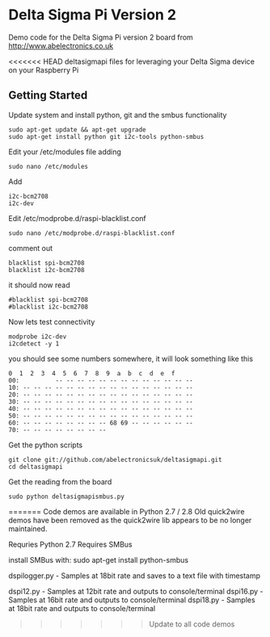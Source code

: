 Delta Sigma Pi Version 2
=======
Demo code for the Delta Sigma Pi version 2 board from http://www.abelectronics.co.uk

<<<<<<< HEAD
deltasigmapi files for leveraging your Delta Sigma device on your Raspberry Pi

## Getting Started
Update system and install python, git and the smbus functionality
```
sudo apt-get update && apt-get upgrade
sudo apt-get install python git i2c-tools python-smbus
```
Edit your /etc/modules file adding 
```
sudo nano /etc/modules
```
Add
```
i2c-bcm2708 
i2c-dev
```

Edit /etc/modprobe.d/raspi-blacklist.conf
```
sudo nano /etc/modprobe.d/raspi-blacklist.conf
```
comment out

```
blacklist spi-bcm2708
blacklist i2c-bcm2708
```

it should now read

```
#blacklist spi-bcm2708
#blacklist i2c-bcm2708
```
Now lets test connectivity

```
modprobe i2c-dev
i2cdetect -y 1
```

you should see some numbers somewhere, it will look something like this
```     
0  1  2  3  4  5  6  7  8  9  a  b  c  d  e  f
00:          -- -- -- -- -- -- -- -- -- -- -- -- --
10: -- -- -- -- -- -- -- -- -- -- -- -- -- -- -- --
20: -- -- -- -- -- -- -- -- -- -- -- -- -- -- -- --
30: -- -- -- -- -- -- -- -- -- -- -- -- -- -- -- --
40: -- -- -- -- -- -- -- -- -- -- -- -- -- -- -- --
50: -- -- -- -- -- -- -- -- -- -- -- -- -- -- -- --
60: -- -- -- -- -- -- -- -- 68 69 -- -- -- -- -- --
70: -- -- -- -- -- -- -- --
```

Get the python scripts
```
git clone git://github.com/abelectronicsuk/deltasigmapi.git
cd deltasigmapi
```

Get the reading from the board
```
sudo python deltasigmapismbus.py
```
=======
Code demos are available in Python 2.7 / 2.8
Old quick2wire demos have been removed as the quick2wire lib appears to be no longer maintained. 

Requries Python 2.7
Requires SMBus 

install SMBus with:
	sudo apt-get install python-smbus

dspilogger.py - Samples at 18bit rate and saves to a text file with timestamp

dspi12.py - Samples at 12bit rate and outputs to console/terminal
dspi16.py - Samples at 16bit rate and outputs to console/terminal
dspi18.py - Samples at 18bit rate and outputs to console/terminal
>>>>>>> Update to all code demos
